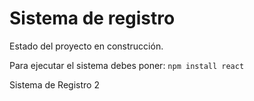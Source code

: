 <h1>Sistema de registro</h1>

Estado del proyecto en construcción.

Para ejecutar el sistema debes poner:
```npm install react```

Sistema de Registro 2
